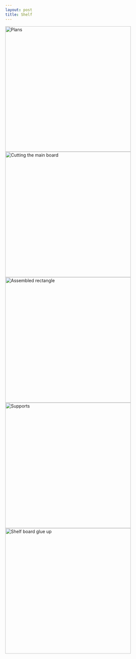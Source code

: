 ```yaml
---
layout: post
title: Shelf
---
```


<img src="{{ site.baseurl }}/images/crafts/shelf/00.jpg" alt="Plans" style="width: 400px;"/>
<img src="{{ site.baseurl }}/images/crafts/shelf/01.jpg" alt="Cutting the main board" style="width: 400px;"/>
<img src="{{ site.baseurl }}/images/crafts/shelf/02.jpg" alt="Assembled rectangle" style="width: 400px;"/>
<img src="{{ site.baseurl }}/images/crafts/shelf/03.jpg" alt="Supports" style="width: 400px;"/>
<img src="{{ site.baseurl }}/images/crafts/shelf/04.jpg" alt="Shelf board glue up" style="width: 400px;"/>
